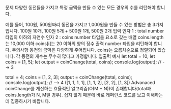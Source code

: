문제
다양한 동전들을 가지고 특정 금액을 만들 수 있는 모든 경우의 수를 리턴해야 합니다.

예를 들어, 100원, 500원짜리 동전을 가지고 1,000원을 만들 수 있는 방법은 총 3가지 입니다.
100원 10개, 100원 5개 + 500원 1개, 500원 2개
입력
인자 1 : total
number 타입의 이하의 자연수
인자 2 : coins
number 타입을 요소로 갖는 배열
coins.length는 10,000 이하
coins[i]는 20 이하의 양의 정수
출력
number 타입을 리턴해야 합니다.
주의사항
동전의 금액은 다양하게 주어집니다.
coins는 오름차순으로 정렬되어 있습니다.
각 동전의 개수는 무수히 많다고 가정합니다.
입출력 예시
let total = 10;
let coins = [1, 5];
let output = coinChange(total, coins);
console.log(output); // --> 3

total = 4;
coins = [1, 2, 3];
output = coinChange(total, coins);
console.log(output); // --> 4 ([1, 1, 1, 1], [1, 1, 2], [2, 2], [1, 3])
Advanaced
coinChange를 계산하는 효율적인 알고리즘(O(M * N))이 존재합니다(total과 coins.length가 N, M일 경우). 쉽지 않기 때문에 바로 레퍼런스 코드를 보고 이해하는 데 집중하시기 바랍니다.